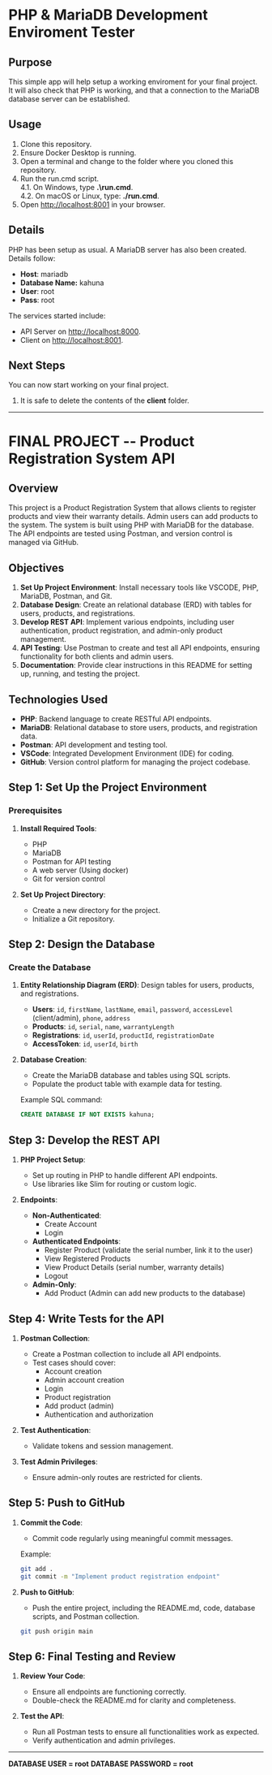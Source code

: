 # PHP & MariaDB Development Enviroment Tester

## Purpose

This simple app will help setup a working enviroment for your final project. It will also check that PHP is working, and that a connection to the MariaDB database server can be established. 

## Usage

1. Clone this repository.
2. Ensure Docker Desktop is running.
3. Open a terminal and change to the folder where you cloned this repository.
4. Run the run.cmd script.  
    4.1. On Windows, type **.\run.cmd**.    
    4.2. On macOS or Linux, type: **./run.cmd**.
5. Open [http://localhost:8001](https://localhost:8001) in your browser.

## Details

PHP has been setup as usual. A MariaDB server has also been created. Details follow:

- **Host**: mariadb
- **Database Name:** kahuna
- **User**: root
- **Pass**: root

The services started include:
- API Server on [http://localhost:8000](https://localhost:8000).
- Client on [http://localhost:8001](https://localhost:8001).

## Next Steps

You can now start working on your final project.

1. It is safe to delete the contents of the **client** folder. 

------------------------------------------------------------------------------------------------------------------------------------------------------------

# FINAL PROJECT  --  Product Registration System API

## Overview

This project is a Product Registration System that allows clients to register products and view their warranty details. Admin users can add products to the system. The system is built using PHP with MariaDB for the database. The API endpoints are tested using Postman, and version control is managed via GitHub.

## Objectives

1. **Set Up Project Environment**: Install necessary tools like VSCODE, PHP, MariaDB, Postman, and Git.
2. **Database Design**: Create an relational database (ERD) with tables for users, products, and registrations.
3. **Develop REST API**: Implement various endpoints, including user authentication, product registration, and admin-only product management.
4. **API Testing**: Use Postman to create and test all API endpoints, ensuring functionality for both clients and admin users.
5. **Documentation**: Provide clear instructions in this README for setting up, running, and testing the project.

## Technologies Used

- **PHP**: Backend language to create RESTful API endpoints.
- **MariaDB**: Relational database to store users, products, and registration data.
- **Postman**: API development and testing tool.
- **VSCode**: Integrated Development Environment (IDE) for coding.
- **GitHub**: Version control platform for managing the project codebase.

## Step 1: Set Up the Project Environment

### Prerequisites

1. **Install Required Tools**:
    - PHP
    - MariaDB 
    - Postman for API testing
    - A web server (Using docker)
    - Git for version control

2. **Set Up Project Directory**:
    - Create a new directory for the project.
    - Initialize a Git repository.

## Step 2: Design the Database

### Create the Database

1. **Entity Relationship Diagram (ERD)**: Design tables for users, products, and registrations.
    - **Users**: `id`, `firstName`, `lastName`, `email`, `password`, `accessLevel` (client/admin), `phone`, `address`
    - **Products**: `id`, `serial`, `name`, `warrantyLength`
    - **Registrations**: `id`, `userId`, `productId`, `registrationDate`
    - **AccessToken**: `id`, `userId`, `birth`

2. **Database Creation**:
    - Create the MariaDB database and tables using SQL scripts.
    - Populate the product table with example data for testing.
    
    Example SQL command:
    ```sql
    CREATE DATABASE IF NOT EXISTS kahuna;
    ```

## Step 3: Develop the REST API

1. **PHP Project Setup**:
    - Set up routing in PHP to handle different API endpoints.
    - Use libraries like Slim for routing or custom logic.

2. **Endpoints**:
    - **Non-Authenticated**:
        - Create Account
        - Login
    - **Authenticated Endpoints**:
        - Register Product (validate the serial number, link it to the user)
        - View Registered Products
        - View Product Details (serial number, warranty details)
        - Logout
    - **Admin-Only**:
        - Add Product (Admin can add new products to the database)

## Step 4: Write Tests for the API

1. **Postman Collection**:
    - Create a Postman collection to include all API endpoints.
    - Test cases should cover:
        - Account creation
        - Admin account creation
        - Login
        - Product registration
        - Add product (admin)
        - Authentication and authorization

2. **Test Authentication**:
    - Validate tokens and session management.
    
3. **Test Admin Privileges**:
    - Ensure admin-only routes are restricted for clients.

## Step 5: Push to GitHub

1. **Commit the Code**:
    - Commit code regularly using meaningful commit messages.
    
    Example:
    ```bash
    git add .
    git commit -m "Implement product registration endpoint"
    ```

2. **Push to GitHub**:
    - Push the entire project, including the README.md, code, database scripts, and Postman collection.
    ```bash
    git push origin main
    ```

## Step 6: Final Testing and Review

1. **Review Your Code**:
    - Ensure all endpoints are functioning correctly.
    - Double-check the README.md for clarity and completeness.

2. **Test the API**:
    - Run all Postman tests to ensure all functionalities work as expected.
    - Verify authentication and admin privileges.

---

**DATABASE USER = root**
**DATABASE PASSWORD = root**